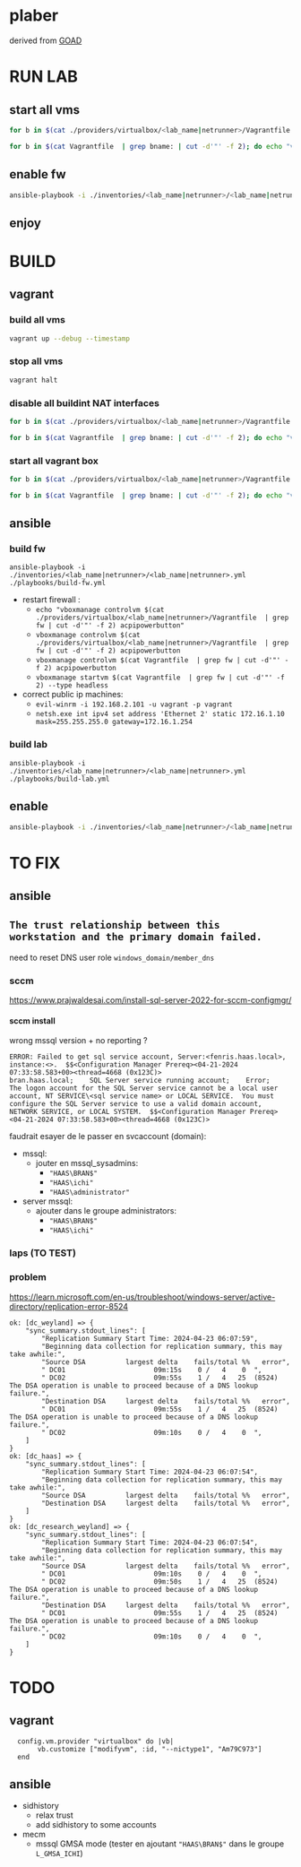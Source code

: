 # plaber 

derived from [GOAD](https://github.com/Orange-Cyberdefense/GOAD/tree/main)



# RUN LAB

## start all vms

```bash
for b in $(cat ./providers/virtualbox/<lab_name|netrunner>/Vagrantfile  | grep bname: | cut -d'"' -f 2); do echo "vboxmanage startvm $b --type headless"; vboxmanage startvm $b --type headless; done

for b in $(cat Vagrantfile  | grep bname: | cut -d'"' -f 2); do echo "vboxmanage startvm $b --type headless"; vboxmanage startvm $b --type headless; done
```

## enable fw
```bash
ansible-playbook -i ./inventories/<lab_name|netrunner>/<lab_name|netrunner>.yml ./playbooks/enable-lab.yml
```

## enjoy

# BUILD
## vagrant
### build all  vms
```bash
vagrant up --debug --timestamp
```

### stop all  vms
```bash
vagrant halt
```


### disable all buildint NAT interfaces
```bash
for b in $(cat ./providers/virtualbox/<lab_name|netrunner>/Vagrantfile  | grep bname: | cut -d'"' -f 2); do echo "vboxmanage modifyvm $b --cableconnected1 off"; vboxmanage modifyvm $b  --cableconnected1 off; done

for b in $(cat Vagrantfile  | grep bname: | cut -d'"' -f 2); do echo "vboxmanage modifyvm $b --cableconnected1 off"; vboxmanage modifyvm $b  --cableconnected1 off; done
```


### start all vagrant box
```bash
for b in $(cat ./providers/virtualbox/<lab_name|netrunner>/Vagrantfile  | grep bname: | cut -d'"' -f 2); do echo "vboxmanage startvm $b --type headless"; vboxmanage startvm $b --type headless; done

for b in $(cat Vagrantfile  | grep bname: | cut -d'"' -f 2); do echo "vboxmanage startvm $b --type headless"; vboxmanage startvm $b --type headless; done
```

## ansible

### build fw
```
ansible-playbook -i ./inventories/<lab_name|netrunner>/<lab_name|netrunner>.yml ./playbooks/build-fw.yml
```

* restart firewall :
    * `echo "vboxmanage controlvm $(cat ./providers/virtualbox/<lab_name|netrunner>/Vagrantfile  | grep fw | cut -d'"' -f 2) acpipowerbutton"`
    * `vboxmanage controlvm $(cat ./providers/virtualbox/<lab_name|netrunner>/Vagrantfile  | grep fw | cut -d'"' -f 2) acpipowerbutton`
    * `vboxmanage controlvm $(cat Vagrantfile  | grep fw | cut -d'"' -f 2) acpipowerbutton`
    * `vboxmanage startvm $(cat Vagrantfile  | grep fw | cut -d'"' -f 2) --type headless`
* correct public ip machines:
    * `evil-winrm -i 192.168.2.101 -u vagrant -p vagrant`
    * `netsh.exe int ipv4 set address 'Ethernet 2' static 172.16.1.10 mask=255.255.255.0 gateway=172.16.1.254`

### build lab
```
ansible-playbook -i ./inventories/<lab_name|netrunner>/<lab_name|netrunner>.yml ./playbooks/build-lab.yml
```

## enable 
```bash
ansible-playbook -i ./inventories/<lab_name|netrunner>/<lab_name|netrunner>.yml ./playbooks/enable-lab.yml
```


# TO FIX

## ansible

## `The trust relationship between this workstation and the primary domain failed.`

need to reset DNS user role `windows_domain/member_dns`

### sccm

https://www.prajwaldesai.com/install-sql-server-2022-for-sccm-configmgr/
#### sccm install

wrong mssql version + no reporting ?


```
ERROR: Failed to get sql service account, Server:<fenris.haas.local>, instance:<>.  $$<Configuration Manager Prereq><04-21-2024 07:33:58.583+00><thread=4668 (0x123C)>
bran.haas.local;    SQL Server service running account;    Error;    The logon account for the SQL Server service cannot be a local user account, NT SERVICE\<sql service name> or LOCAL SERVICE.  You must configure the SQL Server service to use a valid domain account, NETWORK SERVICE, or LOCAL SYSTEM.  $$<Configuration Manager Prereq><04-21-2024 07:33:58.583+00><thread=4668 (0x123C)>
```


faudrait esayer de le passer en svcaccount (domain):
* mssql:
    * jouter en mssql_sysadmins:
        * `"HAAS\BRAN$"`
        * `"HAAS\ichi"`
        * `"HAAS\administrator"`        
* server mssql:
    * ajouter dans le groupe administrators:
        * `"HAAS\BRAN$"`
        * `"HAAS\ichi"`

### laps (TO TEST)

### problem

https://learn.microsoft.com/en-us/troubleshoot/windows-server/active-directory/replication-error-8524

```
ok: [dc_weyland] => {
    "sync_summary.stdout_lines": [
        "Replication Summary Start Time: 2024-04-23 06:07:59",
        "Beginning data collection for replication summary, this may take awhile:",
        "Source DSA          largest delta    fails/total %%   error",
        " DC01                      09m:15s    0 /   4    0  ",
        " DC02                      09m:55s    1 /   4   25  (8524) The DSA operation is unable to proceed because of a DNS lookup failure.",
        "Destination DSA     largest delta    fails/total %%   error",
        " DC01                      09m:55s    1 /   4   25  (8524) The DSA operation is unable to proceed because of a DNS lookup failure.",
        " DC02                      09m:10s    0 /   4    0  ",
    ]
}
ok: [dc_haas] => {
    "sync_summary.stdout_lines": [
        "Replication Summary Start Time: 2024-04-23 06:07:54",
        "Beginning data collection for replication summary, this may take awhile:",
        "Source DSA          largest delta    fails/total %%   error",
        "Destination DSA     largest delta    fails/total %%   error",
    ]
}
ok: [dc_research_weyland] => {
    "sync_summary.stdout_lines": [
        "Replication Summary Start Time: 2024-04-23 06:07:54",
        "Beginning data collection for replication summary, this may take awhile:",
        "Source DSA          largest delta    fails/total %%   error",
        " DC01                      09m:10s    0 /   4    0  ",
        " DC02                      09m:50s    1 /   4   25  (8524) The DSA operation is unable to proceed because of a DNS lookup failure.",
        "Destination DSA     largest delta    fails/total %%   error",
        " DC01                      09m:55s    1 /   4   25  (8524) The DSA operation is unable to proceed because of a DNS lookup failure.",
        " DC02                      09m:10s    0 /   4    0  ",
    ]
}
```


# TODO

## vagrant
```
  config.vm.provider "virtualbox" do |vb|
       vb.customize ["modifyvm", :id, "--nictype1", "Am79C973"]        
  end
```

## ansible
* sidhistory
    * relax trust
    * add sidhistory to some accounts
* mecm 
    * mssql GMSA mode (tester en ajoutant `"HAAS\BRAN$"` dans le groupe `L_GMSA_ICHI`)